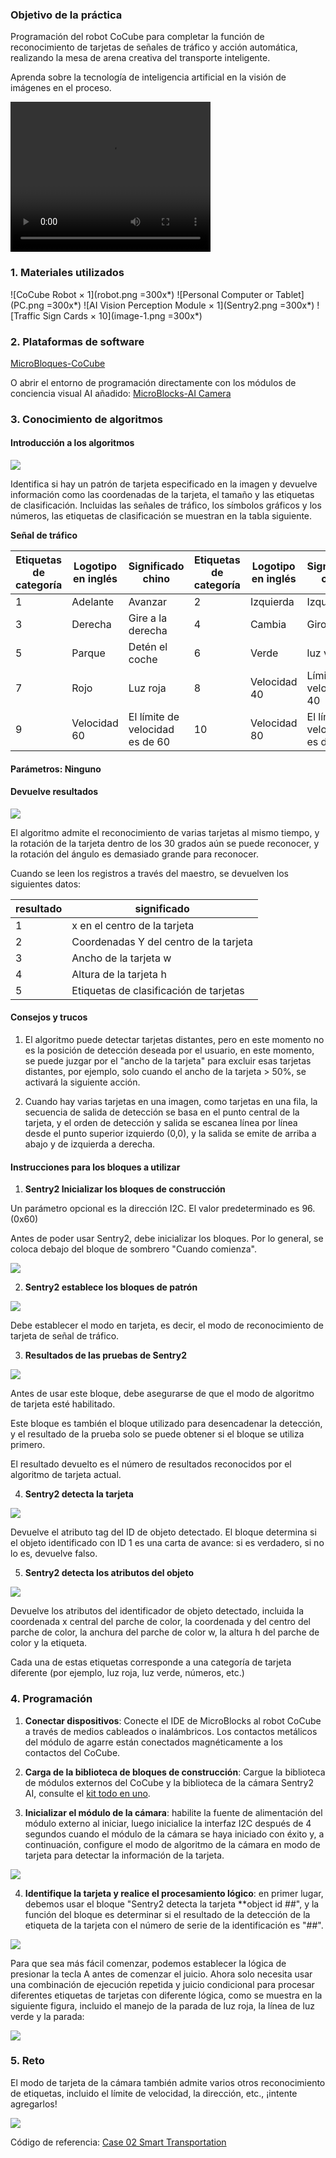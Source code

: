 ### Objetivo de la práctica

Programación del robot CoCube para completar la función de reconocimiento de tarjetas de señales de tráfico y acción automática, realizando la mesa de arena creativa del transporte inteligente.

Aprenda sobre la tecnología de inteligencia artificial en la visión de imágenes en el proceso.

<video width="320" height="240" controls>
  <source src="traffic.mp4" type="video/mp4">
</video>

### 1. Materiales utilizados

![CoCube Robot × 1](robot.png =300x*)
![Personal Computer or Tablet](PC.png =300x*)
![AI Vision Perception Module × 1](Sentry2.png =300x*)
![Traffic Sign Cards × 10](image-1.png =300x*)

### 2. Plataformas de software

[MicroBloques-CoCube](https://microblocksfun.cn/run/microblocks.html#scripts=GP%20Scripts%0Adepends%20%27CoCube%27)

O abrir el entorno de programación directamente con los módulos de conciencia visual AI añadido: [MicroBlocks-AI Camera](https://microblocksfun.cn/run/microblocks.html#scripts=GP%20Scripts%0Adepends%20%27CoCube%20Module%27%20%27Sentry2%20AI%20camera%27)

### 3. Conocimiento de algoritmos

#### Introducción a los algoritmos

![](image-2.png)

Identifica si hay un patrón de tarjeta especificado en la imagen y devuelve información como las coordenadas de la tarjeta, el tamaño y las etiquetas de clasificación. Incluidas las señales de tráfico, los símbolos gráficos y los números, las etiquetas de clasificación se muestran en la tabla siguiente.

**Señal de tráfico**

| **Etiquetas de categoría** | **Logotipo en inglés** | **Significado chino** | **Etiquetas de categoría** | **Logotipo en inglés**    | **Significado chino** |
| -------- | -------- | -------- | -------- | ----------- | -------- |
| 1        | Adelante  | Avanzar      | 2        | Izquierda        | Izquierda     |
| 3        | Derecha    | Gire a la derecha     | 4        | Cambia | Giro       |
| 5        | Parque     | Detén el coche       | 6        | Verde       | luz verde   |
| 7        | Rojo      | Luz roja    | 8        | Velocidad 40    | Límite de velocidad 40 |
| 9        | Velocidad 60 | El límite de velocidad es de 60 | 10       | Velocidad 80    | El límite de velocidad es de 80 |

#### Parámetros: Ninguno

#### Devuelve resultados

![](image-3.png)

El algoritmo admite el reconocimiento de varias tarjetas al mismo tiempo, y la rotación de la tarjeta dentro de los 30 grados aún se puede reconocer, y la rotación del ángulo es demasiado grande para reconocer.

Cuando se leen los registros a través del maestro, se devuelven los siguientes datos:

| **resultado** | **significado**  |
| ------ | ------- |
| 1      | x en el centro de la tarjeta |
| 2      | Coordenadas Y del centro de la tarjeta |
| 3      | Ancho de la tarjeta w   |
| 4      | Altura de la tarjeta h   |
| 5      | Etiquetas de clasificación de tarjetas  |

#### Consejos y trucos

1. El algoritmo puede detectar tarjetas distantes, pero en este momento no es la posición de detección deseada por el usuario, en este momento, se puede juzgar por el "ancho de la tarjeta" para excluir esas tarjetas distantes, por ejemplo, solo cuando el ancho de la tarjeta > 50%, se activará la siguiente acción.

2. Cuando hay varias tarjetas en una imagen, como tarjetas en una fila, la secuencia de salida de detección se basa en el punto central de la tarjeta, y el orden de detección y salida se escanea línea por línea desde el punto superior izquierdo (0,0), y la salida se emite de arriba a abajo y de izquierda a derecha.

#### **Instrucciones para los bloques a utilizar**

1. **Sentry2 Inicializar los bloques de construcción**

Un parámetro opcional es la dirección I2C. El valor predeterminado es 96. (0x60)

Antes de poder usar Sentry2, debe inicializar los bloques. Por lo general, se coloca debajo del bloque de sombrero "Cuando comienza".

![](init.png)

2. **Sentry2 establece los bloques de patrón**

![](<setmodecard.png>)

Debe establecer el modo en tarjeta, es decir, el modo de reconocimiento de tarjeta de señal de tráfico.

3. **Resultados de las pruebas de Sentry2**

![](result.png)

Antes de usar este bloque, debe asegurarse de que el modo de algoritmo de tarjeta esté habilitado.

Este bloque es también el bloque utilizado para desencadenar la detección, y el resultado de la prueba solo se puede obtener si el bloque se utiliza primero.

El resultado devuelto es el número de resultados reconocidos por el algoritmo de tarjeta actual.

4. **Sentry2 detecta la tarjeta**

![](image.png)

Devuelve el atributo tag del ID de objeto detectado. El bloque determina si el objeto identificado con ID 1 es una carta de avance: si es verdadero, si no lo es, devuelve falso.

5. **Sentry2 detecta los atributos del objeto**

![](property.png)

Devuelve los atributos del identificador de objeto detectado, incluida la coordenada x central del parche de color, la coordenada y del centro del parche de color, la anchura del parche de color w, la altura h del parche de color y la etiqueta.

Cada una de estas etiquetas corresponde a una categoría de tarjeta diferente (por ejemplo, luz roja, luz verde, números, etc.)



### 4. Programación

1. **Conectar dispositivos**: Conecte el IDE de MicroBlocks al robot CoCube a través de medios cableados o inalámbricos. Los contactos metálicos del módulo de agarre están conectados magnéticamente a los contactos del CoCube.

2. **Carga de la biblioteca de bloques de construcción**: Cargue la biblioteca de módulos externos del CoCube y la biblioteca de la cámara Sentry2 AI, consulte el [kit todo en uno](https://sjtu-colab.feishu.cn/wiki/J6o5woK8AizzAVkLUkzcG1m1nob#share-PZOqdKGuUod4HYxEQKacjmIpnLf).

3. **Inicializar el módulo de la cámara**: habilite la fuente de alimentación del módulo externo al iniciar, luego inicialice la interfaz I2C después de 4 segundos cuando el módulo de la cámara se haya iniciado con éxito y, a continuación, configure el modo de algoritmo de la cámara en modo de tarjeta para detectar la información de la tarjeta.

![](scriptImage7286394.png)

4. **Identifique la tarjeta y realice el procesamiento lógico**: en primer lugar, debemos usar el bloque "Sentry2 detecta la tarjeta **object id ##", y la función del bloque es determinar si el resultado de la detección de la etiqueta de la tarjeta con el número de serie de la identificación es "##".

![](scriptImage7734694.png)

Para que sea más fácil comenzar, podemos establecer la lógica de presionar la tecla A antes de comenzar el juicio. Ahora solo necesita usar una combinación de ejecución repetida y juicio condicional para procesar diferentes etiquetas de tarjetas con diferente lógica, como se muestra en la siguiente figura, incluido el manejo de la parada de luz roja, la línea de luz verde y la parada:

![](scriptImage7817072.png)

### 5. Reto

El modo de tarjeta de la cámara también admite varios otros reconocimiento de etiquetas, incluido el límite de velocidad, la dirección, etc., ¡intente agregarlos!

![](scriptImage8322899.png)

Código de referencia: [Case 02 Smart Transportation](https://microblocksfun.cn/run/microblocks.html#scripts=GP%20Scripts%0Adepends%20%27CoCube%27%20%27CoCube%20Module%27%20%27Sentry2%20AI%20camera%27%0A%0Ascript%20583%2081%20%7B%0AwhenStarted%0A%27Power%20on%20module%27%0AwaitMillis%204000%0A%27Sentry2%20init%27%2096%0A%27Sentry%20turn%27%20%27card%27%20true%0A%7D%0A%0Ascript%20851%2080%20%7B%0AwhenButtonPressed%20%27A%27%0Alocal%20%27var%27%2030%0Aforever%20%7B%0A%20%20if%20%28%27Sentry2%20detect%20card%27%20%27RedLight%27%201%29%20%7B%0A%20%20%20%20%27CoCube%20wheels%20stop%27%0A%20%20%7D%20%28%27Sentry2%20detect%20card%27%20%27GreenLight%27%201%29%20%7B%0A%20%20%20%20%27CoCube%20move%27%20%27forward%27%20var%0A%20%20%7D%20%28%27Sentry2%20detect%20card%27%20%27Park%27%201%29%20%7B%0A%20%20%20%20%27CoCube%20wheels%20stop%27%0A%20%20%7D%20%28%27Sentry2%20detect%20card%27%20%27Left%27%201%29%20%7B%0A%20%20%20%20%27CoCube%20rotate%20for%20millisecs%27%20%27left%27%2030%20820%0A%20%20%20%20%27CoCube%20move%27%20%27forward%27%20var%0A%20%20%7D%20%28%27Sentry2%20detect%20card%27%20%27Right%27%201%29%20%7B%0A%20%20%20%20%27CoCube%20rotate%20for%20millisecs%27%20%27right%27%2030%20820%0A%20%20%20%20%27CoCube%20move%27%20%27forward%27%20var%0A%20%20%7D%20%28%27Sentry2%20detect%20card%27%20%27TurnAround%27%201%29%20%7B%0A%20%20%20%20%27CoCube%20rotate%20for%20millisecs%27%20%27left%27%2030%201640%0A%20%20%20%20%27CoCube%20move%27%20%27forward%27%20var%0A%20%20%7D%20%28%27Sentry2%20detect%20card%27%20%27Speed40%27%201%29%20%7B%0A%20%20%20%20var%20%3D%2017%0A%20%20%20%20%27CoCube%20move%27%20%27forward%27%20var%0A%20%20%7D%20%28%27Sentry2%20detect%20card%27%20%27Speed60%27%201%29%20%7B%0A%20%20%20%20var%20%3D%2033%0A%20%20%20%20%27CoCube%20move%27%20%27forward%27%20var%0A%20%20%7D%20%28%27Sentry2%20detect%20card%27%20%27Speed80%27%201%29%20%7B%0A%20%20%20%20var%20%3D%2050%0A%20%20%20%20%27CoCube%20move%27%20%27forward%27%20var%0A%20%20%7D%0A%20%20waitMillis%2030%0A%7D%0A%7D%0A%0A)